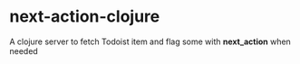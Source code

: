 next-action-clojure
===================

A clojure server to fetch Todoist item and flag some with **next_action** when needed
